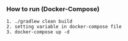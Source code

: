 ### How to run (Docker-Compose)

```
1. ./gradlew clean build
2. setting variable in docker-compose file
3. docker-compose up -d
```
